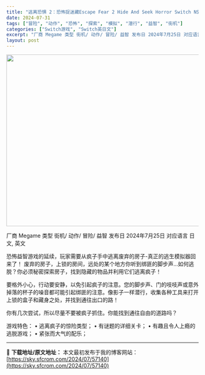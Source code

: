 ```yaml
---
title: "逃离恐惧 2：恐怖捉迷藏Escape Fear 2 Hide And Seek Horror Switch NSP英日文 710M"
date: 2024-07-31
tags: ["冒险", "动作", "恐怖", "探索", "模拟", "潜行", "益智", "街机"]
categories: ["Switch游戏", "Switch英日文"]
excerpt: "厂商 Megame 类型 街机/ 动作/ 冒险/ 益智 发布日 2024年7月25日 对应语言 日文, 英文 恐怖益智游戏的延续，玩家需要从疯子手中逃离废弃的房子-真正的逃生模拟器回来了！ 废弃的房子，上锁的房间，远处的某个地方你听到绑匪的脚步声…如何逃脱？你必须秘密探索房子，找到隐藏的物品并利用它&hellip;"
layout: post
---
```


<img class="aligncenter size-full wp-image-57141" src="https://sky.sfcrom.com/wp-content/uploads/2024/07/2024073100305677.webp" alt="" width="800" height="449" />

厂商 Megame
类型 街机/ 动作/ 冒险/ 益智
发布日 2024年7月25日
对应语言 日文, 英文

恐怖益智游戏的延续，玩家需要从疯子手中逃离废弃的房子-真正的逃生模拟器回来了！
废弃的房子，上锁的房间，远处的某个地方你听到绑匪的脚步声…如何逃脱？你必须秘密探索房子，找到隐藏的物品并利用它们逃离疯子！

要格外小心，行动要安静，以免引起疯子的注意。您的脚步声、门的吱吱声或意外掉落的杯子的噪音都可能引起绑匪的注意。像影子一样潜行，收集各种工具来打开上锁的盒子和藏身之处，并找到通往出口的路！

你有几次尝试，所以尽量不要被疯子抓住。你能找到通往自由的道路吗？

游戏特色：
• 逃离疯子的惊险类型；
• 有谜题的详细关卡；
• 有趣且令人上瘾的逃脱游戏；
• 紧张而大气的配乐；


---
📖 **下载地址/原文地址：** 本文最初发布于我的博客网站：[https://sky.sfcrom.com/2024/07/57140](https://sky.sfcrom.com/2024/07/57140)
